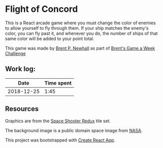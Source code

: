 # Flight of Concord

This is a React arcade game where you must change the color of enemies to allow
yourself to fly through them. If your ship matches the enemy's color, you can
fly past it, and whenever you do, the number of ships of that same color will
be added to your point total.

This game was made by [Brent P. Newhall](http://brentnewhall.com) as part of
[Brent's Game a Week Challenge](https://s3.amazonaws.com/brents-portfolio/index.html)

## Work log:

| Date | Time spent |
| ---- | ---------- |
| 2018-12-25 | 1:45 |

## Resources

Graphics are from the [Space Shooter Redux](https://opengameart.org/content/space-shooter-redux)
tile set.

The background image is a public domain space image from
[NASA](https://www.nasa.gov).

This project was bootstrapped with
[Create React App](https://github.com/facebook/create-react-app).

